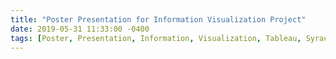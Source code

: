 ```yaml
---
title: "Poster Presentation for Information Visualization Project"
date: 2019-05-31 11:33:00 -0400
tags: [Poster, Presentation, Information, Visualization, Tableau, SyracuseUniversity, iSchool]
---
```


<head>
	<style>
		.title_content {
			display: inline-block;
			font-size: 20px;
			color: #ffffff;
			text-align: center;
			width: 100%;
			margin-bottom: 20px;
			border-bottom: 1px solid #DDD;
		}

		.title_content:after {
			height: 1px;
			display: block;
			left: 0;
			content: " ";
			position: relative;
			width: 30px;
			top: 1px;
		}

		#resume .col-md-12 span.duration {
			float: right;
		}

		#resume .col-md-12 ul li {
			list-style: none;
			margin-top: 20px;
		}

		#resume .resume-left ul li h5 {
			padding-bottom: 10px;
		}

		#resume .attributes li.first{
			margin-top: 0 !important;
			list-style-type: none;
		}

		#resume .attributes .duration i{
			margin-right: 5px;
		}

		#resume h5,
		#resume h6 {
			font-weight:400 !important;
		}

		.img_reference {
			display: inline-block;
			width: 100px;
			height: 100px;
			margin-right: 15px;
			float: left;
			border-radius: 50px;
		}

		.reference p {
			padding-top: 15px;
		}
		.reference ul {
			margin-top: 15px;
		}

		.reference ul li {
			margin-top: 15px;
		}
	</style>
</head>

<div id="resume" class="content_2">
	<div class="col-md-12 resume-left">    

		<ul class="attributes">
			<li class="first">
				<p>This week, my teammate, Wenjing Yao, and I got the opportunity to present our Income Census poster for our course Information Visualization at the iSchool at Syracuse University.<br>
				The main objective of this poster was to convey a story to the audience of graduate and undergraduate students and faculty.<br>
				During this course and poster presentation, I learned that Information Visualization is more than just displaying numbers in the form of charts and lines. 
				It is about telling a story, with data and analysis at its foundation, in a way that is easily understood and grasped by the audience. 
				<br><br>
				Tableau Visualization - https://lnkd.in/dS3G7YQ </p>
				<br><br>
				<iframe src="https://www.linkedin.com/embed/feed/update/urn:li:share:6535627144284909568" height="734" width="504" frameborder="0" allowfullscreen="" title="Embedded post"></iframe>
			</li>
		</ul>
	</div>
</div>